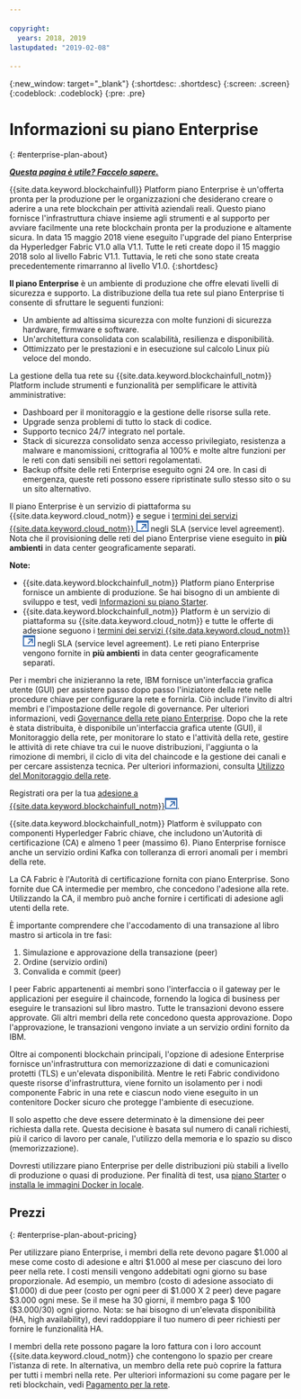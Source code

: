```yaml
---

copyright:
  years: 2018, 2019
lastupdated: "2019-02-08"

---
```


{:new_window: target="_blank"}
{:shortdesc: .shortdesc}
{:screen: .screen}
{:codeblock: .codeblock}
{:pre: .pre}

# Informazioni su piano Enterprise
{: #enterprise-plan-about}

***[Questa pagina è utile? Faccelo sapere.](https://www.surveygizmo.com/s3/4501493/IBM-Blockchain-Documentation)***

{{site.data.keyword.blockchainfull}} Platform piano Enterprise è un'offerta pronta per la produzione per le organizzazioni che desiderano creare o aderire a una rete blockchain per attività aziendali reali. Questo piano fornisce l'infrastruttura chiave insieme agli strumenti e al supporto per avviare facilmente una rete blockchain pronta per la produzione e altamente sicura. In data 15 maggio 2018 viene eseguito l'upgrade del piano Enterprise da Hyperledger Fabric V1.0 alla V1.1. Tutte le reti create dopo il 15 maggio 2018 solo al livello Fabric V1.1. Tuttavia, le reti che sono state creata precedentemente rimarranno al livello V1.0.
{:shortdesc}

**Il piano Enterprise** è un ambiente di produzione che offre elevati livelli di sicurezza e supporto. La distribuzione della tua rete sul piano Enterprise ti consente di sfruttare le seguenti funzioni:

* Un ambiente ad altissima sicurezza con molte funzioni di sicurezza hardware, firmware e software.
* Un'architettura consolidata con scalabilità, resilienza e disponibilità.
* Ottimizzato per le prestazioni e in esecuzione sul calcolo Linux più veloce del mondo.

La gestione della tua rete su {{site.data.keyword.blockchainfull_notm}} Platform include strumenti e funzionalità per semplificare le attività amministrative:

* Dashboard per il monitoraggio e la gestione delle risorse sulla rete.
* Upgrade senza problemi di tutto lo stack di codice.
* Supporto tecnico 24/7 integrato nel portale.
* Stack di sicurezza consolidato senza accesso privilegiato, resistenza a malware e manomissioni, crittografia al 100% e molte altre funzioni per le reti con dati sensibili nei settori regolamentati.
* Backup offsite delle reti Enterprise eseguito ogni 24 ore. In casi di emergenza, queste reti possono essere ripristinate sullo stesso sito o su un sito alternativo.

Il piano Enterprise è un servizio di piattaforma su {{site.data.keyword.cloud_notm}} e segue i [termini dei servizi {{site.data.keyword.cloud_notm}} ![Icona link esterno](images/external_link.svg "Icona link esterno")](http://www-03.ibm.com/software/sla/sladb.nsf/sla/bm "{{site.data.keyword.cloud_notm}} - Termini dei servizi") negli SLA (service level agreement). Nota che il provisioning delle reti del piano Enterprise viene eseguito in **più ambienti** in data center geograficamente separati.

**Note:**
- {{site.data.keyword.blockchainfull_notm}} Platform piano Enterprise fornisce un ambiente di produzione. Se hai bisogno di un ambiente di sviluppo e test, vedi [Informazioni su piano Starter](/docs/services/blockchain/starter_plan.html#starter-plan-about).
- {{site.data.keyword.blockchainfull_notm}} Platform è un servizio di piattaforma su {{site.data.keyword.cloud_notm}} e tutte le offerte di adesione seguono i [termini dei servizi {{site.data.keyword.cloud_notm}} ![Icona link esterno](images/external_link.svg "Icona link esterno")](http://www-03.ibm.com/software/sla/sladb.nsf/sla/bm "{{site.data.keyword.cloud_notm}} - Termini dei servizi") negli SLA (service level agreement). Le reti piano Enterprise vengono fornite in **più ambienti** in data center geograficamente separati.

Per i membri che inizieranno la rete, IBM fornisce un'interfaccia grafica utente (GUI) per assistere passo dopo passo l'iniziatore della rete nelle procedure chiave per configurare la rete e fornirla. Ciò include l'invito di altri membri e l'impostazione delle regole di governance. Per ulteriori informazioni, vedi [Governance della rete piano Enterprise](/docs/services/blockchain/get_start.html#getting-started-with-enterprise-plan). Dopo che la rete è stata distribuita, è disponibile un'interfaccia grafica utente (GUI), il Monitoraggio della rete, per monitorare lo stato e l'attività della rete, gestire le attività di rete chiave tra cui le nuove distribuzioni, l'aggiunta o la rimozione di membri, il ciclo di vita del chaincode e la gestione dei canali e per cercare assistenza tecnica. Per ulteriori informazioni, consulta [Utilizzo del Monitoraggio della rete](/docs/services/blockchain/v10_dashboard.html#ibp-dashboard).

Registrati ora per la tua [adesione a {{site.data.keyword.blockchainfull_notm}}![Icona link esterno](images/external_link.svg "Icona link esterno")](https://console.bluemix.net/catalog/services/blockchain?env_id=ibm:yp:us-south&taxonomyNavigation=apps).

{{site.data.keyword.blockchainfull_notm}} Platform è sviluppato con componenti Hyperledger Fabric chiave, che includono un'Autorità di certificazione (CA) e almeno 1 peer (massimo 6).  Piano Enterprise fornisce anche un servizio ordini Kafka con tolleranza di errori anomali per i membri della rete.

La CA Fabric è l'Autorità di certificazione fornita con piano Enterprise. Sono fornite due CA intermedie per membro, che concedono l'adesione alla rete. Utilizzando la CA, il membro può anche fornire i certificati di adesione agli utenti della rete.

È importante comprendere che l'accodamento di una transazione al libro mastro si articola in tre fasi:
1. Simulazione e approvazione della transazione (peer)
2. Ordine (servizio ordini)
3. Convalida e commit (peer)

I peer Fabric appartenenti ai membri sono l'interfaccia o il gateway per le applicazioni per eseguire il chaincode, fornendo la logica di business per eseguire le transazioni sul libro mastro. Tutte le transazioni devono essere approvate. Gli altri membri della rete concedono questa approvazione. Dopo l'approvazione, le transazioni vengono inviate a un servizio ordini fornito da IBM.

Oltre ai componenti blockchain principali, l'opzione di adesione Enterprise fornisce un'infrastruttura con memorizzazione di dati e comunicazioni protetti (TLS) e un'elevata disponibilità.  Mentre le reti Fabric condividono queste risorse d'infrastruttura, viene fornito un isolamento per i nodi componente Fabric in una rete e ciascun nodo viene eseguito in un contenitore Docker sicuro che protegge l'ambiente di esecuzione.

Il solo aspetto che deve essere determinato è la dimensione dei peer richiesta dalla rete. Questa decisione è basata sul numero di canali richiesti, più il carico di lavoro per canale, l'utilizzo della memoria e lo spazio su disco (memorizzazione).

Dovresti utilizzare piano Enterprise per delle distribuzioni più stabili a livello di produzione o quasi di produzione. Per finalità di test, usa [piano Starter](/docs/services/blockchain/starter_plan.html#starter-plan-about) o [installa le immagini Docker in locale](http://hyperledger-fabric.readthedocs.io/en/release-1.1/build_network.html).

<!--- The Enterprise plan provides the ordering service and CA. The membership fee is $1,000, and a per peer fee of $1,000 that is associated with the network. If you want to have high availability (HA), you must purchase an additional peer to provide the HA capabilities. For example, one organization (associated membership fee of $1,000) of two peers ($1,000 X 2 peers) with HA ($1,000 X 2 HA peers) requires a monthly charge of $5,000.  --->

## Prezzi
{: #enterprise-plan-about-pricing}

Per utilizzare piano Enterprise, i membri della rete devono pagare $1.000 al mese come costo di adesione e altri $1.000 al mese per ciascuno dei loro peer nella rete.  I costi mensili vengono addebitati ogni giorno su base proporzionale.  Ad esempio, un membro (costo di adesione associato di $1.000) di due peer (costo per ogni peer di $1.000 X 2 peer) deve pagare $3.000 ogni mese.  Se il mese ha 30 giorni, il membro paga $ 100 ($3.000/30) ogni giorno.  Nota: se hai bisogno di un'elevata disponibilità (HA, high availability), devi raddoppiare il tuo numero di peer richiesti per fornire le funzionalità HA.

I membri della rete possono pagare la loro fattura con i loro account {{site.data.keyword.cloud_notm}} che contengono lo spazio per creare l'istanza di rete. In alternativa, un membro della rete può coprire la fattura per tutti i membri nella rete. Per ulteriori informazioni su come pagare per le reti blockchain, vedi [Pagamento per la rete](/docs/services/blockchain/howto/paying_mode.html#paying-mode).
